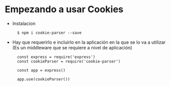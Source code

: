 # Empezando a usar Cookies

- Instalacion

		$ npm i cookie-parser --save

- Hay que requerirlo e incluirlo en la aplicación en la que se lo va a utilizar (Es un middleware que se requiere a nivel de aplicación)

		const express = require('express')
		const cookieParser = require('cookie-parser')
		
		const app = express()
		
		app.use(cookieParser())
